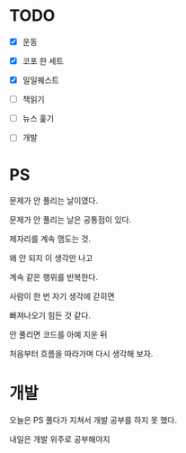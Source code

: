 # TODO

- [X] 운동
- [x] 코포 한 세트
- [x] 일일퀘스트
- [ ] 책읽기
- [ ] 뉴스 훑기
- [ ] 개발 


# PS

문제가 안 풀리는 날이였다.

문제가 안 풀리는 날은 공통점이 있다.

제자리를 계속 맴도는 것.

왜 안 되지 이 생각만 나고

계속 같은 행위를 반복한다.

사람이 한 번 자기 생각에 갇히면 

빠져나오기 힘든 것 같다.

안 풀리면 코드를 아예 지운 뒤 

처음부터 흐름을 따라가며 다시 생각해 보자.

# 개발

오늘은 PS 풀다가 지쳐서 개발 공부를 하지 못 했다.

내일은 개발 위주로 공부해야지


